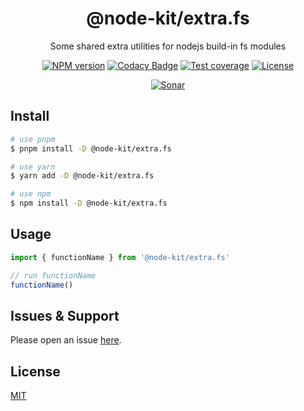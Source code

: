 <div style="text-align: center;" align="center">

# @node-kit/extra.fs

Some shared extra utilities for nodejs build-in fs modules

[![NPM version][npm-image]][npm-url]
[![Codacy Badge][codacy-image]][codacy-url]
[![Test coverage][codecov-image]][codecov-url]
[![License][license-image]][license-url]

[![Sonar][sonar-image]][sonar-url]

</div>

## Install

```bash
# use pnpm
$ pnpm install -D @node-kit/extra.fs

# use yarn
$ yarn add -D @node-kit/extra.fs

# use npm
$ npm install -D @node-kit/extra.fs
```

## Usage

```js
import { functionName } from '@node-kit/extra.fs'

// run functionName
functionName()
```

## Issues & Support

Please open an issue [here](https://github.com/saqqdy/node-kit/issues).

## License

[MIT](LICENSE)

[npm-image]: https://img.shields.io/npm/v/@node-kit/extra.fs.svg?style=flat-square
[npm-url]: https://npmjs.org/package/@node-kit/extra.fs
[codacy-image]: https://app.codacy.com/project/badge/Grade/f70d4880e4ad4f40aa970eb9ee9d0696
[codacy-url]: https://www.codacy.com/gh/saqqdy/@node-kit/extra.fs/dashboard?utm_source=github.com&utm_medium=referral&utm_content=saqqdy/@node-kit/extra.fs&utm_campaign=Badge_Grade
[codecov-image]: https://img.shields.io/codecov/c/github/saqqdy/@node-kit/extra.fs.svg?style=flat-square
[codecov-url]: https://codecov.io/github/saqqdy/@node-kit/extra.fs?branch=master
[license-image]: https://img.shields.io/badge/License-MIT-blue.svg
[license-url]: LICENSE
[sonar-image]: https://sonarcloud.io/api/project_badges/quality_gate?project=saqqdy_node-kit
[sonar-url]: https://sonarcloud.io/dashboard?id=saqqdy_node-kit
